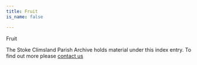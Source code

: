 ```yaml
---
title: Fruit
is_name: false

---
```


Fruit


The Stoke Climsland Parish Archive holds material under this index entry. To find out more please [contact us](/contact/)
